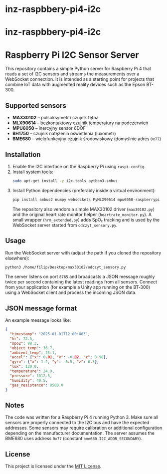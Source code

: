 # inz-raspbbery-pi4-i2c
# inz-raspbbery-pi4-i2c
# Raspberry Pi I2C Sensor Server

This repository contains a simple Python server for Raspberry Pi 4 that reads a set of I2C sensors and streams the measurements over a WebSocket connection. It is intended as a starting point for projects that combine IoT data with augmented reality devices such as the Epson BT-300.

## Supported sensors

- **MAX30102** – pulsoksymetr i czujnik tętna
- **MLX90614** – bezkontaktowy czujnik temperatury na podczerwień
- **MPU6050** – inercyjny sensor 6DOF
- **BH1750** – czujnik natężenia oświetlenia (luxometr)
- **BME680** – wielofunkcyjny czujnik środowiskowy (domyślnie adres `0x77`)

## Installation

1. Enable the I2C interface on the Raspberry Pi using `raspi-config`.
2. Install system tools:
   ```bash
   sudo apt-get install -y i2c-tools python3-smbus
   ```
3. Install Python dependencies (preferably inside a virtual environment):
   ```bash
   pip install smbus2 numpy websockets PyMLX90614 mpu6050-raspberrypi bme680 GreenPonik-BH1750
   ```
   The repository also vendors a simple MAX30102 driver (`max30102.py`) and the original heart rate monitor helper (`heartrate_monitor.py`).
   A small wrapper (`hrm_extended.py`) adds SpO₂ tracking and is used by the WebSocket server started from `odczyt_sensory.py`.

## Usage

Run the WebSocket server with (adjust the path if you cloned the repository
elsewhere):

```bash
python3 /home/filip/Desktop/max30102/odczyt_sensory.py
```

The server listens on port `8765` and broadcasts a JSON message roughly twice per second containing the latest readings from all sensors. Connect from your application (for example a Unity app running on the BT‑300) using a WebSocket client and process the incoming JSON data.

## JSON message format

An example message looks like:

```json
{
  "timestamp": "2025-01-01T12:00:00Z",
  "hr": 72.5,
  "spo2": 98.3,
  "object_temp": 36.7,
  "ambient_temp": 25.1,
  "accel": {"x": 0.01, "y": -0.02, "z": 0.98},
  "gyro": {"x": 1.2, "y": -0.5, "z": 0.3},
  "lux": 120.0,
  "temperature": 24.9,
  "pressure": 1012.8,
  "humidity": 40.5,
  "gas_resistance": 8500.0
}
```

## Notes

The code was written for a Raspberry Pi 4 running Python 3. Make sure all sensors are properly connected to the I2C bus and have the expected addresses. Some sensors may require calibration or additional configuration depending on the manufacturer documentation.
The server assumes the BME680 uses address `0x77` (constant `bme680.I2C_ADDR_SECONDARY`).

## License

This project is licensed under the [MIT License](LICENSE).
